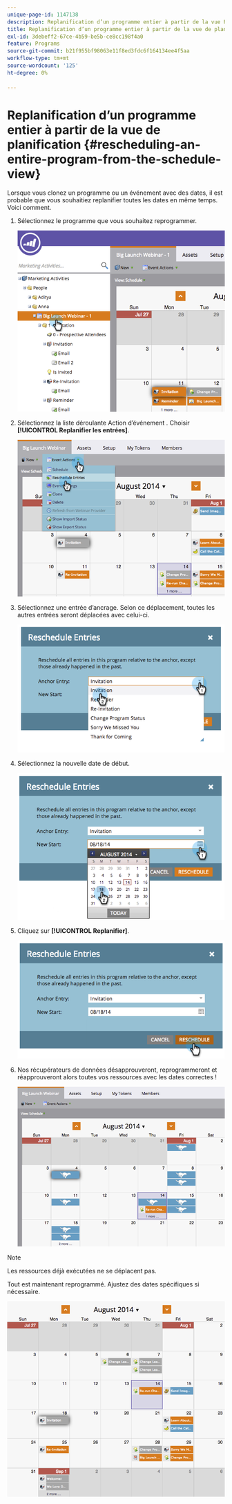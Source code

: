 ```yaml
---
unique-page-id: 1147138
description: Replanification d’un programme entier à partir de la vue Planification - Documents Marketo - Documentation du produit
title: Replanification d’un programme entier à partir de la vue de planification
exl-id: 3debeff2-67ce-4b59-be5b-ce8cc198f4a0
feature: Programs
source-git-commit: b21f955bf98063e11f8ed3fdc6f164134ee4f5aa
workflow-type: tm+mt
source-wordcount: '125'
ht-degree: 0%

---
```


# Replanification d’un programme entier à partir de la vue de planification {#rescheduling-an-entire-program-from-the-schedule-view}

Lorsque vous clonez un programme ou un événement avec des dates, il est probable que vous souhaitiez replanifier toutes les dates en même temps. Voici comment.

1. Sélectionnez le programme que vous souhaitez reprogrammer.

   ![](assets/image2014-9-23-15-3a15-3a18.png)

1. Sélectionnez la liste déroulante Action d’événement . Choisir **[!UICONTROL Replanifier les entrées]**.

   ![](assets/image2014-9-23-15-3a15-3a53.png)

1. Sélectionnez une entrée d’ancrage. Selon ce déplacement, toutes les autres entrées seront déplacées avec celui-ci.

   ![](assets/image2014-9-23-15-3a18-3a23.png)

1. Sélectionnez la nouvelle date de début.

   ![](assets/image2014-9-23-15-3a18-3a37.png)

1. Cliquez sur **[!UICONTROL Replanifier]**.

   ![](assets/image2014-9-23-15-3a18-3a54.png)

1. Nos récupérateurs de données désapprouveront, reprogrammeront et réapprouveront alors toutes vos ressources avec les dates correctes !

   ![](assets/image2014-9-23-15-3a19-3a1.png)

>[!NOTE]
>
>Les ressources déjà exécutées ne se déplacent pas.

Tout est maintenant reprogrammé. Ajustez des dates spécifiques si nécessaire.

![](assets/image2014-9-23-15-3a19-3a58.png)
